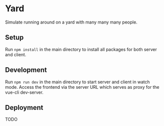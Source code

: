 # Yard

Simulate running around on a yard with many many many people.

## Setup

Run `npm install` in the main directory to install all packages for both server and client.

## Development

Run `npm run dev` in the main directory to start server and client in watch mode.
Access the frontend via the server URL which serves as proxy for the vue-cli dev-server.

## Deployment

TODO
